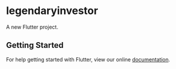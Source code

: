 # legendaryinvestor

A new Flutter project.

## Getting Started

For help getting started with Flutter, view our online
[documentation](https://flutter.io/).
